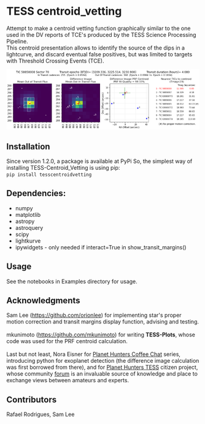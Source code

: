 # TESS centroid_vetting

Attempt to make a centroid vetting function graphically similar to the one used in the DV reports of TCE's produced by the TESS Science Processing Pipeline.<br/>
This centroid presentation allows to identify the source of the dips in a lightcurve, and discard eventual false positives, but was limited to targets with Threshold Crossing Events (TCE).

![Img](https://github.com/exo-pt/TESS-Centroid_vetting/blob/main/tesscentroidvetting_example.png?raw=true)

## Installation
Since version 1.2.0, a package is available at PyPi
So, the simplest way of installing TESS-Centroid_Vetting is using pip:
`                                       `
`pip install tesscentroidvetting`

## Dependencies:
- numpy
- matplotlib
- astropy
- astroquery
- scipy
- lightkurve
- ipywidgets - only needed if interact=True in show_transit_margins()

## Usage
See the notebooks in Examples directory for usage.

## Acknowledgments
Sam Lee (https://github.com/orionlee) for implementing star's proper motion correction and transit margins display function, advising and testing. 
<br><br>
mkunimoto (https://github.com/mkunimoto) for writing **TESS-Plots**, whose code was used for the PRF centroid calculation.
<br><br>
Last but not least, Nora Eisner for [Planet Hunters Coffee Chat](https://github.com/noraeisner/PH_Coffee_Chat) series, introducing python for exoplanet detection (the difference image calculation was first borrowed from there), and for [Planet Hunters TESS](https://www.zooniverse.org/projects/nora-dot-eisner/planet-hunters-tess) citizen project, whose community [forum](https://www.zooniverse.org/projects/nora-dot-eisner/planet-hunters-tess/talk) is an invaluable source of knowledge and place to exchange views between amateurs and experts.

## Contributors
Rafael Rodrigues, Sam Lee
